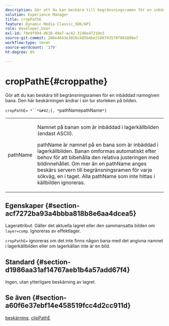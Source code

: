 ```yaml
---
description: Gör att du kan beskära till begränsningsramen för en inbäddad namngiven bana. Den här beskärningen ändrar i sin tur storleken på bilden.
solution: Experience Manager
title: cropPathE
feature: Dynamic Media Classic,SDK/API
role: Developer,User
exl-id: 78e9f994-d638-49a7-ac42-3146e47210e3
source-git-commit: 206e4643e3926cb85b4be2189743578f88180be7
workflow-type: tm+mt
source-wordcount: '179'
ht-degree: 0%

---
```


# cropPathE{#croppathe}

Gör att du kan beskära till begränsningsramen för en inbäddad namngiven bana. Den här beskärningen ändrar i sin tur storleken på bilden.

`cropPathE= *``*&#42;[, *`pathNamepathName`*]`

<table id="table_598304852E844456AB3AC9FF1F178B71"> 
 <tbody> 
  <tr> 
   <td colname="col1"> <p><span class="codeph"><span class="varname"> pathName</span></span> </p> </td> 
   <td colname="col2"> <p>Namnet på banan som är inbäddad i lagerkällbilden (endast ASCII). </p> <p> <span class="codeph"><span class="varname"> pathName är </span></span> namnet på en bana som är inbäddad i lagerkällbilden. Banan omformas automatiskt efter behov för att bibehålla den relativa justeringen med bildinnehållet. Om mer än en <span class="codeph"><span class="varname"> pathName</span></span> anges beskärs servern till begränsningsramen för varje sökväg, en i taget. Alla <span class="codeph"><span class="varname"> pathName</span></span> som inte hittas i källbilden ignoreras. </p> </td> 
  </tr> 
 </tbody> 
</table>

## Egenskaper {#section-acf7272ba93a4bbba818b8e6aa4dcea5}

Lagerattribut. Gäller det aktuella lagret eller den sammansatta bilden om `layer=comp`. Ignoreras av effektlager.

`cropPathE=` ignoreras om det inte finns någon bana med det angivna namnet i lagerkällbilden eller om lagerkällan inte är en bild.

## Standard {#section-d1986aa31af14767aeb1b4a57add67f4}

Ingen, utan ytterligare beskärning av lagret.

## Se även {#section-a60f6e37ebf14e458519fcc4d2cc911d}

[beskärning](../../../../../is-api/http-ref/image-serving-api-ref/c-http-protocol-reference/c-command-reference/r-crop.md#reference-6fd0f6399966446ab4425ce050572eab),  [clipPathE](../../../../../is-api/http-ref/image-serving-api-ref/c-http-protocol-reference/c-command-reference/r-clippath.md#reference-8139b1b52dc54749b51b109521ddf83d)
